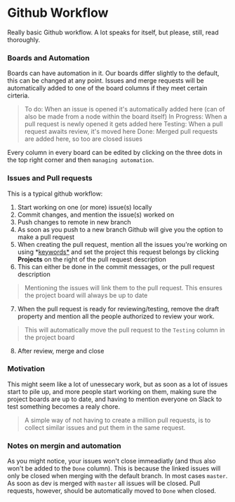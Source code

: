 # Github Workflow

Really basic Github workflow. A lot speaks for itself, but please, still, read thoroughly.

### Boards and Automation

Boards can have automation in it. Our boards differ slightly to the default, this can be changed at any point.
Issues and merge requests will be automatically added to one of the board columns if they meet certain cirteria.

> To do: When an issue is opened it's automatically added here (can of also be made from a node within the board itself)
> In Progress: When a pull request is newly opened it gets added here
> Testing: When a pull request awaits review, it's moved here
> Done: Merged pull requests are added here, so too are closed issues

Every column in every board can be edited by clicking on the three dots in the top right corner and then `managing automation`.

### Issues and Pull requests

This is a typical github workflow:

1. Start working on one (or more) issue(s) locally
2. Commit changes, and mention the issue(s) worked on
3. Push changes to remote in new branch
4. As soon as you push to a new branch Github will give you the option to make a pull request 
5. When creating the pull request, mention all the issues you're working on using *[keywords*](https://help.github.com/en/github/managing-your-work-on-github/linking-a-pull-request-to-an-issue) and set the project this request belongs by clicking **Projects** on the right of the pull request description
6. This can either be done in the commit messages, or the pull request description

> Mentioning the issues will link them to the pull request. This ensures the project board will always be up to date

7. When the pull request is ready for reviewing/testing, remove the draft property and mention all the people authorized to review your work.

> This will automatically move the pull request to the `Testing` column in the project board

8. After review, merge and close

### Motivation

This might seem like a lot of unessecary work, but as soon as a lot of issues start to pile up, and more people start working on them, 
making sure the project boards are up to date, and having to mention everyone on Slack to test something becomes a realy chore. 

> A simple way of not having to create a million pull requests, is to collect similar issues and put them in the same request.

### Notes on mergin and automation

As you might notice, your issues won't close immeadiatly (and thus also won't be added to the `Done` column).
This is because the linked issues will only be closed when merging with the default branch. In most cases `master`.
As soon as dev is merged with `master` all issues will be closed.
Pull requests, however, should be automatically moved to `Done` when closed.

